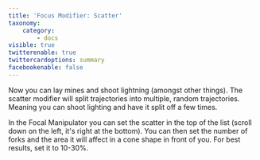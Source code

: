 ```yaml
---
title: 'Focus Modifier: Scatter'
taxonomy:
    category:
        - docs
visible: true
twitterenable: true
twittercardoptions: summary
facebookenable: false
---
```


Now you can lay mines and shoot lightning (amongst other things). The scatter modifier will split trajectories into multiple, random trajectories. Meaning you can shoot lighting and have it split off a few times.

In the Focal Manipulator you can set the scatter in the top of the list (scroll down on the left, it's right at the bottom). You can then set the number of forks and the area it will affect in a cone shape in front of you. For best results, set it to 10-30%.
